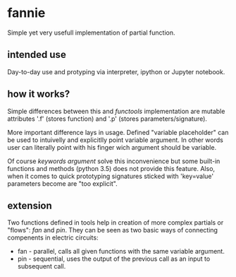 # fannie

Simple yet very usefull implementation of partial function.

## intended use
Day-to-day use and protyping via interpreter, ipython or Jupyter notebook.

## how it works?
Simple differences between this and *functools* implementation are mutable attributes '.f' (stores function) and '.p' (stores parameters/signature).

More important difference lays in usage. Defined "variable placeholder" can be used to intuivelly and explicitlly point variable argument. In other words user can literally point with his finger wich argument should be variable.

Of course *keywords argument* solve this inconvenience but some built-in functions and methods (python 3.5) does not provide this feature. 
Also, when it comes to quick prototyping signatures sticked with 'key=value' parameters become are "too explicit".

## extension
Two functions defined in tools help in creation of more complex partials or "flows": *fan* and *pin*.
They can be seen as two basic ways of connecting compenents in electric circuits:
- fan - parallel, calls all given functions with the same variable argument.
- pin - sequential, uses the output of the previous call as an input to subsequent call.

